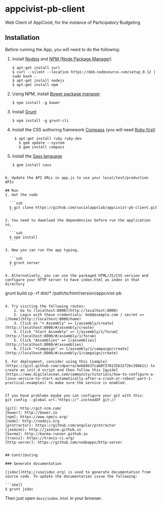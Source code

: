 # appcivist-pb-client
Web Client of AppCivist, for the instance of Participatory Budgeting

## Installation

Before running the App, you will need to do the following: 

1. Install [Nodejs](https://nodejs.org/) and [NPM (Node Package Manager)](https://www.npmjs.org/)

	```ssh
	$ apt-get install curl
	$ curl --silent --location https://deb.nodesource.com/setup_0.12 | sudo bash -
	$ apt-get install nodejs
	$ apt-get install npm
	```
  
2. Using NPM, install [Bower package manager](http://bower.io)

	```ssh
	$ npm install -g bower
	```

3. Install [Grunt]()

	```ssh
	$ npm install -g grunt-cli
	```

4. Install the CSS authoring framework [Compass](http://compass-style.org) (you will need [Ruby first](http://www.ruby-lang.org/en/downloads/))

        $ apt-get install ruby ruby-dev
	      $ gem update --system
	      $ gem install compass


5. Install the [Sass language](http://sass-lang.com)
	
	```ssh
	$ gem install sass
  ```

6. Update the API URLs in app.js to use your local/test/production APIs

## Run
1. Get the code

	```ssh
	$ git clone https://github.com/socialappslab/appcivist-pb-client.git
	```

2. You need to download the dependencies before run the application so,

	```ssh
	$ npm install
	```

3. Now you can run the app typing,

	```ssh
	$ grunt server
	```

4. Alternatively, you can use the packaged HTML/JS/CSS version and configure your HTTP server to have index.html as index in that directory

```
grunt build
cp -rf dist/* /path/to/html/version/appcivist-pb
```

4. Try visiting the following routes: 
	1. Go to [localhost:8000](http://localhost:8000)
	2. Login with these credentials: bob@example.com / secret => [/home](http://localhost:8000/home)
	3. Click on "+ Assembly" => [/assembly/create](http://localhost:8000/#/assembly/create)
	4. Click "Start Assembly" => [/assembly/1/forum](http://localhost:8000/#/assembly/1/forum)
	5. Click "Assemblies" => [/assemblies](http://localhost:8000/#/assemblies)
	6. Click "+Campaign" => [/assembly/1/campaign/create](http://localhost:8000/#/assembly/1/campaign/create)

5. For deployment, consider using this [sample](https://gist.github.com/cdparra/4e684b37ca60f370135b32f2bc39b611) to create an init.d script and then follow this [guide](https://www.digitalocean.com/community/tutorials/how-to-configure-a-linux-service-to-start-automatically-after-a-crash-or-reboot-part-1-practical-examples) to make sure the service is enabled. 


If you have problems maybe you can configure your git with this:
git config --global url."https://".insteadOf git://

[git]: http://git-scm.com/
[bower]: http://bower.io
[npm]: https://www.npmjs.org/
[node]: http://nodejs.org
[protractor]: https://github.com/angular/protractor
[jasmine]: http://jasmine.github.io
[karma]: http://karma-runner.github.io
[travis]: https://travis-ci.org/
[http-server]: https://github.com/nodeapps/http-server


## Contributing

### Generate documentation

[jsdoc](http://usejsdoc.org) is used to generate documentation from source code. To update the documentation issue the following:

```shell
$ grunt jsdoc
```

Then just open `docs/index.html` in your browser.
